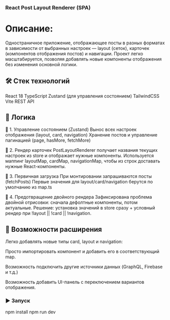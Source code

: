 ###  React Post Layout Renderer (SPA)
# Описание:
Одностраничное приложение, отображающее посты в разных форматах в зависимости от выбранных настроек — layout (сеток), карточек (компонентов отображения постов) и навигации. Проект легко масштабируется, позволяя добавлять новые компоненты отображения без изменения основной логики.


## 🛠 Стек технологий
React 18
TypeScript
Zustand (для управления состоянием)
TailwindCSS
Vite 
REST API

 ## 🧠 Логика
📌 1. Управление состоянием (Zustand)
Вынос всех настроек отображения (layout, card, navigation)
Хранение постов и управление пагинацией (page, hasMore, fetchMore)

📌 2. Рендер карточек
PostLayoutRenderer получает названия текущих настроек из store и отображает нужные компоненты.
Используется маппинг layoutMap, cardMap, navigationMap, чтобы из строк доставать нужные React-компоненты.

📌 3. Первичная загрузка
При монтировании запрашиваются посты (fetchPosts)
Первые значения для layout/card/navigation берутся по умолчанию из map.ts

📌 4. Предотвращение двойного рендера
Зафиксирована проблема двойной отрисовки: сначала дефолтные компоненты, потом актуальные.
Решение: установка значений в store сразу + условный рендер при !layout || !card || !navigation.

## 🔧 Возможности расширения
Легко добавлять новые типы card, layout и navigation:

Просто импортировать компонент и добавить его в соответствующий map.

Возможность подключить другие источники данных (GraphQL, Firebase и т.д.)

Возможность добавить UI-панель с переключением вариантов отображения.


### ▶️ Запуск
npm install
npm run dev



